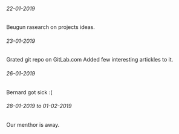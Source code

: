 ###### 22-01-2019
Beugun rasearch on projects ideas.

###### 23-01-2019
Grated git repo on GitLab.com
Added few interesting artickles to it.

###### 26-01-2019
Bernard got sick :(

###### 28-01-2019 to 01-02-2019
Our menthor is away.

###### 

